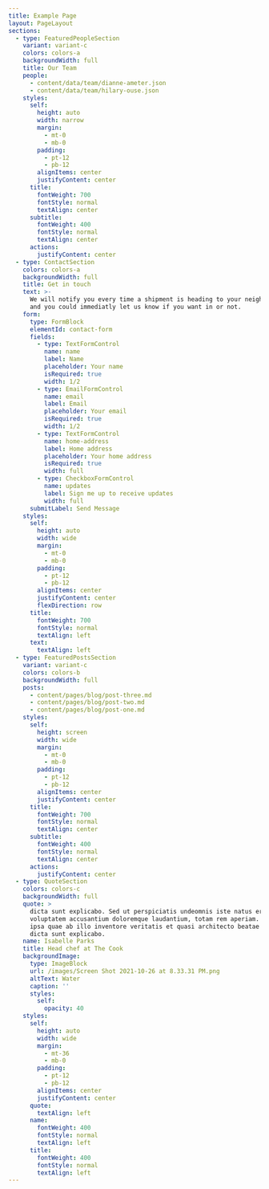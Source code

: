 ```yaml
---
title: Example Page
layout: PageLayout
sections:
  - type: FeaturedPeopleSection
    variant: variant-c
    colors: colors-a
    backgroundWidth: full
    title: Our Team
    people:
      - content/data/team/dianne-ameter.json
      - content/data/team/hilary-ouse.json
    styles:
      self:
        height: auto
        width: narrow
        margin:
          - mt-0
          - mb-0
        padding:
          - pt-12
          - pb-12
        alignItems: center
        justifyContent: center
      title:
        fontWeight: 700
        fontStyle: normal
        textAlign: center
      subtitle:
        fontWeight: 400
        fontStyle: normal
        textAlign: center
      actions:
        justifyContent: center
  - type: ContactSection
    colors: colors-a
    backgroundWidth: full
    title: Get in touch
    text: >-
      We will notify you every time a shipment is heading to your neighborhood,
      and you could immediatly let us know if you want in or not.
    form:
      type: FormBlock
      elementId: contact-form
      fields:
        - type: TextFormControl
          name: name
          label: Name
          placeholder: Your name
          isRequired: true
          width: 1/2
        - type: EmailFormControl
          name: email
          label: Email
          placeholder: Your email
          isRequired: true
          width: 1/2
        - type: TextFormControl
          name: home-address
          label: Home address
          placeholder: Your home address
          isRequired: true
          width: full
        - type: CheckboxFormControl
          name: updates
          label: Sign me up to receive updates
          width: full
      submitLabel: Send Message
    styles:
      self:
        height: auto
        width: wide
        margin:
          - mt-0
          - mb-0
        padding:
          - pt-12
          - pb-12
        alignItems: center
        justifyContent: center
        flexDirection: row
      title:
        fontWeight: 700
        fontStyle: normal
        textAlign: left
      text:
        textAlign: left
  - type: FeaturedPostsSection
    variant: variant-c
    colors: colors-b
    backgroundWidth: full
    posts:
      - content/pages/blog/post-three.md
      - content/pages/blog/post-two.md
      - content/pages/blog/post-one.md
    styles:
      self:
        height: screen
        width: wide
        margin:
          - mt-0
          - mb-0
        padding:
          - pt-12
          - pb-12
        alignItems: center
        justifyContent: center
      title:
        fontWeight: 700
        fontStyle: normal
        textAlign: center
      subtitle:
        fontWeight: 400
        fontStyle: normal
        textAlign: center
      actions:
        justifyContent: center
  - type: QuoteSection
    colors: colors-c
    backgroundWidth: full
    quote: >
      dicta sunt explicabo. Sed ut perspiciatis undeomnis iste natus error sit
      voluptatem accusantium doloremque laudantium, totam rem aperiam. Eaque
      ipsa quae ab illo inventore veritatis et quasi architecto beatae vitae
      dicta sunt explicabo.
    name: Isabelle Parks
    title: Head chef at The Cook
    backgroundImage:
      type: ImageBlock
      url: /images/Screen Shot 2021-10-26 at 8.33.31 PM.png
      altText: Water
      caption: ''
      styles:
        self:
          opacity: 40
    styles:
      self:
        height: auto
        width: wide
        margin:
          - mt-36
          - mb-0
        padding:
          - pt-12
          - pb-12
        alignItems: center
        justifyContent: center
      quote:
        textAlign: left
      name:
        fontWeight: 400
        fontStyle: normal
        textAlign: left
      title:
        fontWeight: 400
        fontStyle: normal
        textAlign: left
---
```

